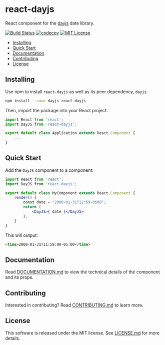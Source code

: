 # react-dayjs

React component for the [dayjs][dayjs] date library.

[![Build Status](https://img.shields.io/travis/devshawn/react-dayjs/master.svg?style=flat-square)](https://travis-ci.org/devshawn/react-dayjs) [![codecov](https://img.shields.io/codecov/c/github/devshawn/react-dayjs/master.svg?style=flat-square)](https://codecov.io/gh/devshawn/react-dayjs)  [![MIT License](https://img.shields.io/badge/license-MIT-blue.svg?style=flat-square)](https://github.com/devshawn/react-dayjs/blob/master/LICENSE.md)

* [Installing](#installing)
* [Quick Start](#quick-start)
* [Documentation](#documentation)
* [Contributing](#contributing)
* [License](#license)


## Installing

Use npm to install `react-dayjs` as well as its peer dependency, `dayjs`.

```bash
npm install --save dayjs react-dayjs
```

Then, import the package into your React project:

```jsx
import React from 'react';
import DayJS from 'react-dayjs';

export default class Application extends React.Component {
    ...
}
```

## Quick Start
Add the `DayJS` component to a component:

```jsx
import React from 'react';
import DayJS from 'react-dayjs';

export default class MyComponent extends React.Component {
    render() {
        const date = "2000-01-31T12:59-0500";
        return (
            <DayJS>{ date }</DayJS>
        );
    }
}
```

This will output:

```html
<time>2000-01-31T11:59:00-05:00</time>
```

## Documentation

Read [DOCUMENTATION.md][documentation] to view the technical details of the component and its props.

## Contributing

Interested in contributing? Read [CONTRIBUTING.md][contributing] to learn more.

## License

This software is released under the MIT license. See [LICENSE.md][license] for more details.

[contributing]: https://github.com/devshawn/react-dayjs/blob/master/CONTRIBUTING.md
[dayjs]: https://github.com/xx45/dayjs
[documentation]: https://github.com/devshawn/react-dayjs/blob/master/DOCUMENTATION.md
[license]: https://github.com/devshawn/react-dayjs/blob/master/LICENSE.md

